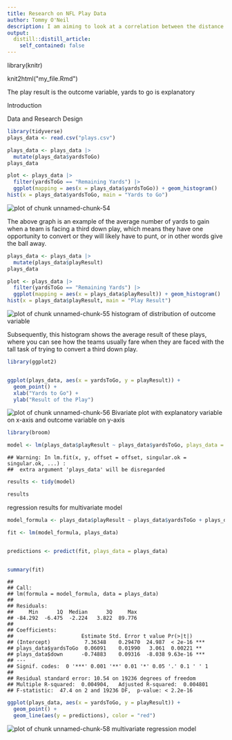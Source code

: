 ```yaml
---
title: Research on NFL Play Data
author: Tommy O'Neil
description: I am aiming to look at a correlation between the distance that a team has to go in order to get a first down and the yards that they end up gaining. I always found it interesting while watching football on how the perceived goal that they are trying to achieve ultimately effects the actual yardage they accumulate. It seems that there is sometimes a pronounced effect on strategy and resulting yardage gained when it comes to yards needed to obtain the first down. 
output:
  distill::distill_article:
    self_contained: false
---
```


 


library(knitr)

knit2html("my_file.Rmd")

The play result is the outcome variable, yards to go is explanatory


Introduction





Data and Research Design





```r
library(tidyverse)
plays_data <- read.csv("plays.csv")

plays_data <- plays_data |>
  mutate(plays_data$yardsToGo)
plays_data

plot <- plays_data |>
  filter(yardsToGo == "Remaining Yards") |>
  ggplot(mapping = aes(x = plays_data$yardsToGo)) + geom_histogram()
hist(x = plays_data$yardsToGo, main = "Yards to Go")
```

![plot of chunk unnamed-chunk-54](figure/unnamed-chunk-54-1.png)

The above graph is an example of the average number of yards to gain when a team is facing a third down play, which means they have one opportunity to convert or they will likely have to punt, or in other words give the ball away. 


```r
plays_data <- plays_data |>
  mutate(plays_data$playResult)
plays_data

plot <- plays_data |>
  filter(yardsToGo == "Remaining Yards") |>
  ggplot(mapping = aes(x = plays_data$playResult)) + geom_histogram()
hist(x = plays_data$playResult, main = "Play Result")
```

![plot of chunk unnamed-chunk-55](figure/unnamed-chunk-55-1.png)
histogram of distribution of outcome variable

Subsequently, this histogram shows the average result of these plays, where you can see how the teams usually fare when they are faced with the tall task of trying to convert a third down play. 


```r
library(ggplot2)


ggplot(plays_data, aes(x = yardsToGo, y = playResult)) +
  geom_point() +
  xlab("Yards to Go") +
  ylab("Result of the Play")
```

![plot of chunk unnamed-chunk-56](figure/unnamed-chunk-56-1.png)
Bivariate plot with explanatory variable on x-axis and outcome variable on y-axis

```r
library(broom)

model <- lm(plays_data$playResult ~ plays_data$yardsToGo, plays_data = plays_data)
```

```
## Warning: In lm.fit(x, y, offset = offset, singular.ok = singular.ok, ...) :
##  extra argument 'plays_data' will be disregarded
```

```r
results <- tidy(model)

results
```
regression results for multivariate model

```r
model_formula <- plays_data$playResult ~ plays_data$yardsToGo + plays_data$down 

fit <- lm(model_formula, plays_data)


predictions <- predict(fit, plays_data = plays_data)


summary(fit)
```

```
## 
## Call:
## lm(formula = model_formula, data = plays_data)
## 
## Residuals:
##     Min      1Q  Median      3Q     Max 
## -84.292  -6.475  -2.224   3.822  89.776 
## 
## Coefficients:
##                      Estimate Std. Error t value Pr(>|t|)    
## (Intercept)           7.36348    0.29470  24.987  < 2e-16 ***
## plays_data$yardsToGo  0.06091    0.01990   3.061  0.00221 ** 
## plays_data$down      -0.74883    0.09316  -8.038 9.63e-16 ***
## ---
## Signif. codes:  0 '***' 0.001 '**' 0.01 '*' 0.05 '.' 0.1 ' ' 1
## 
## Residual standard error: 10.54 on 19236 degrees of freedom
## Multiple R-squared:  0.004904,	Adjusted R-squared:  0.004801 
## F-statistic:  47.4 on 2 and 19236 DF,  p-value: < 2.2e-16
```

```r
ggplot(plays_data, aes(x = yardsToGo, y = playResult)) +
  geom_point() +
  geom_line(aes(y = predictions), color = "red")
```

![plot of chunk unnamed-chunk-58](figure/unnamed-chunk-58-1.png)
multivariate regression model
